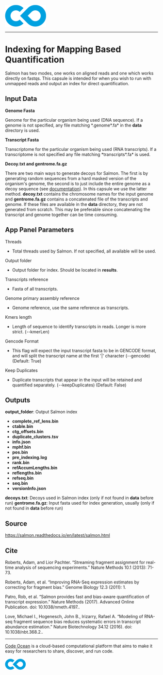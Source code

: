 [![Code Ocean Logo](images/CO_logo_135x72.png)](http://codeocean.com/product)

<hr>

# Indexing for Mapping Based Quantification

Salmon has two modes, one works on aligned reads and one which works directly on fastqs. This capsule is intended for when you wish to run with unmapped reads and output an index for direct quantification. 

## Input Data

**Genome Fasta**

Genome for the particular organism being used (DNA sequence). If a genome is not specified, any file matching \*.genome\*.fa\* in the **data** directory is used. 

**Transcript Fasta**

Transcriptome for the particular organism being used (RNA transcripts). If a transcriptome is not specified any file matching \*transcripts\*.fa\* is used. 

**Decoy.txt and gentrome.fa.gz**

There are two main ways to generate decoys for Salmon. The first is by generating random sequences from a hard masked version of the organism's genome, the second is to just include the entire genome as a decoy sequence (see [documentation](https://salmon.readthedocs.io/en/latest/salmon.html#preparing-transcriptome-indices-mapping-based-mode)). In this capsule we use the latter method. **decoy.txt** contains the chromosome names for the input genome and **gentrome.fa.gz** contains a concatenated file of the transcripts and genome. If these files are available in the **data** directory, they are not generated from scratch. This may be preferable since concatenating the transcript and genome together can be time consuming. 

## App Panel Parameters

Threads
- Total threads used by Salmon. If not specified, all available will be used. 

Output folder
- Output folder for index. Should be located in **results**.

Transcripts reference
- Fasta of all transcripts. 

Genome primary assembly reference
- Genome reference, use the same reference as transcripts.

Kmers length
- Length of sequence to identify transcripts in reads. Longer is more strict. (--kmerLen)

Gencode Format
- This flag will expect the input transcript fasta to be in GENCODE format, and will split the transcript name at the first '|' character (--gencode) (Default: True)

Keep Duplicates
- Duplicate transcripts that appear in the input will be retained and quantified separately. (--keepDuplicates) (Default: False)

## Outputs

**output_folder**: Output Salmon index
- **complete_ref_lens.bin**
- **ctable.bin**
- **ctg_offsets.bin**
- **duplicate_clusters.tsv**
- **info.json**
- **mphf.bin**
- **pos.bin**
- **pre_indexing.log**
- **rank.bin**
- **refAccumLengths.bin**
- **reflengths.bin**
- **refseq.bin**
- **seq.bin**
- **versionInfo.json**

**decoys.txt**: Decoys used in Salmon index (only if not found in **data** before run)
**gentrome.fa.gz**: Input fasta used for index generation, usually (only if not found in **data** before run)

## Source

https://salmon.readthedocs.io/en/latest/salmon.html

## Cite

Roberts, Adam, and Lior Pachter. “Streaming fragment assignment for real-time analysis of sequencing experiments.” Nature Methods 10.1 (2013): 71-73.

Roberts, Adam, et al. “Improving RNA-Seq expression estimates by correcting for fragment bias.” Genome Biology 12.3 (2011): 1.

Patro, Rob, et al. “Salmon provides fast and bias-aware quantification of transcript expression.” Nature Methods (2017). Advanced Online Publication. doi: 10.1038/nmeth.4197..

Love, Michael I., Hogenesch, John B., Irizarry, Rafael A. “Modeling of RNA-seq fragment sequence bias reduces systematic errors in transcript abundance estimation.” Nature Biotechnology 34.12 (2016). doi: 10.1038/nbt.368.2..

<hr>

[Code Ocean](https://codeocean.com/) is a cloud-based computational platform that aims to make it easy for researchers to share, discover, and run code.<br /><br />
[![Code Ocean Logo](images/CO_logo_68x36.png)](https://www.codeocean.com)
